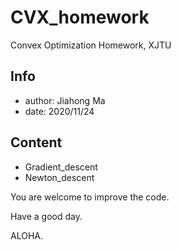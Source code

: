 # CVX_homework
Convex Optimization Homework, XJTU

## Info
* author: Jiahong Ma
* date: 2020/11/24

## Content
* Gradient_descent
* Newton_descent

You are welcome to improve the code.

Have a good day.

ALOHA.
